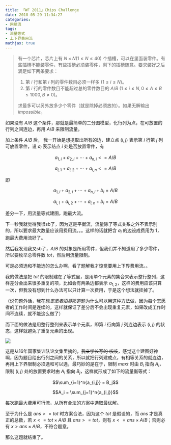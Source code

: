 ```yaml
---
title: 「WF 2011」Chips Challenge
date: 2018-05-29 11:34:27
categories:
- 网络流
tags:
- 流量等式
- 上下界费用流
mathjax: true
---
```


> 有一个芯片，芯片上有 $N×N(1≤N≤40)$ 个插槽，可以在里面装零件。有些插槽不能装零件，有些插槽必须装零件，剩下的插槽随意。要求装好之后满足如下两条要求：
> 1. 第 $i$ 行和第 $i$ 列的零件数目必须一样多 $(1≤i≤N)$。
> 2. 第 $i$ 行的零件数目不能超过总的零件数目的 $A/B$ $(1≤i≤N,0≤A≤B≤1000,B≠0)$。
> 
> 求最多可以另外放多少个零件（就是除掉必须放的）。如果无解输出 $impossible$。

如果没有 $A/B$ 这个条件，那就是最简单的二分图模型，化行列为点，在可放置的行列之间连边，再用 $A/B$ 来限制流量。

加上条件 $A/B$ 后， 我一开始是想提取出所有的边，建立点 $(i,j)$ 表示第 $i$ 行第 $j$ 列可放置零件，设 $a_i$ 表示结点 $i$ 处是否放置零件，有

$$a_{1,i}+a_{2,i}+\cdots +a_{n,i}<=A/B$$

$$a_{i,1}+a_{i,2}+\cdots +a_{i,n}<=A/B$$

即

$$a_{1,i}+a_{2,i}+\cdots +a_{n,i}+b_i=A/B$$

$$a_{i,1}+a_{i,2}+\cdots +a_{i,n}+b_i=A/B$$

差分一下，用流量等式建图，跑最大流。

下一秒我就觉得我很sb了，因为这是平衡流，流量除了等式关系之外不表示别的，所以要求最大数量应该用费用流。。。这样的话就把含 $a_i$ 的边设成费用为 $1$，跑最大费用流好了。

然后我发现我又sb了，$A/B$ 的对象是所用零件，但我们并不知道用了多少零件，所以要枚举总零件数 $tot$，然后用流量限制。

可是必须选和不能选的怎么办啊，看了题解我才惊觉要用上下界费用流。。

我的做法是把 $tot$ 的限制建在了等式里，是用单个元素的集合来表示整行整列，这样差分会出来很多重复的项，比如会有两条边都表示 $a_{1,2}$，这样的费用应该只算一次，但我没有想到什么办法可以只计算一次费用，于是这个想法就挂掉了。

（说句题外话，我在想*志愿者招募*那道题为什么可以用这种方法做，因为每个志愿者的工作时间是连续的，这样就保证了差分后不会出现重复元素，如果改成工作时间不连续，就不能这么做了）

而下面的做法是用整行整列来表示单个元素，即第 $i$ 行向第 $j$ 列连边表示 $(i,j)$ 的状态，这样就避免了重复元素的出现。

![](http://images.cnblogs.com/cnblogs_com/milky-w/1224598/o_QQ%e5%9b%be%e7%89%8720180529162003.png)

这是从16年国家集训队论文集里摘的，~~我亲学长写的 咳咳~~，感觉这个建图好神啊，因为题目给出行列之间的关系，所以就把行列建成点，有相等关系的就连边，再用上下界限制必须选和可以选，最巧妙的是在于，限制 $maxt$ 时由 $B_i$ 指向 $A_i$，限制 $(i,j)$ 处的放置要求时由 $A_i$ 指向 $B_j$，这样就形成了如下的流量衡等式：

$$\sum_{i=1}^n{a_{i,j}} = B_j$$

$$A_i = \sum_{j=1}^n{a_{i,j}}$$

每次跑最大费用可行流，从所有合法的方案中选取最优解。

至于为什么是 $ans>=tot$ 时方案合法，因为这个 $tot$ 是假设的，而 $ans$ 才是真正的总数，若 $x<=tot×A/B$ 且 $ans>=tot$，则有 $x<=ans×A/B$；否则必有 $x>ans×A/B$，不符合题意。

那么这题就结束了。
